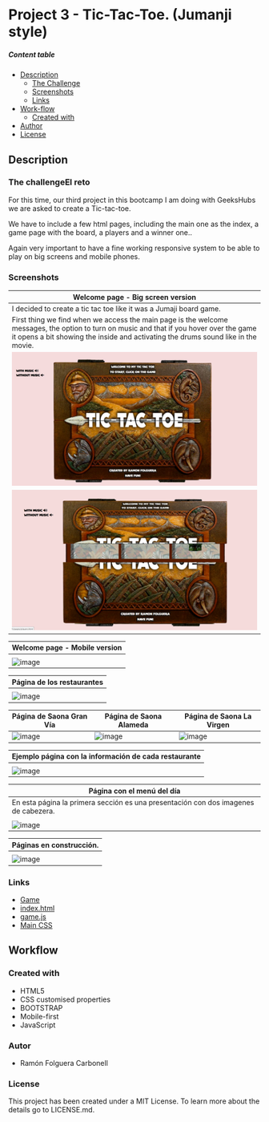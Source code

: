 # Project 3 - Tic-Tac-Toe. (Jumanji style)


##### Content table

- [Description](#description)
  - [The Challenge](#the-challenge)
  - [Screenshots](#screenshots)
  - [Links](#links)
- [Work-flow](#work-flow)
  - [Created with](#created-with)
- [Author](#author)
- [License](#license)




## Description

### The challengeEl reto

For this time, our third project in this bootcamp I am doing with GeeksHubs we are asked to create a Tic-tac-toe.

We have to include a few html pages, including the main one as the index, a game page with the board, a players and a winner one.. 

Again very important to have a fine working responsive system to be able to play on big screens and mobile phones.

### Screenshots

|Welcome page - Big screen version|
|-|
|I decided to create a tic tac toe like it was a Jumaji board game. 
First thing we find when we access the main page is the welcome messages, the option to turn on music and that if you hover over the game it opens a bit showing the inside and activating the drums sound like in the movie.  |
|![image](./img/screenshot1.JPG)|
|![image](./img/screenshot2.JPG)|

|Welcome page - Mobile version|
|-|
||
|![image](./img/readme/main-navbar-movil.JPG)|![image](./img/readme/main-ipad.JPG)|


|Página de los restaurantes|
|-|
||
|![image](https://user-images.githubusercontent.com/53578007/215543986-9d46925b-c4f2-4563-b417-8a7ace783ac0.png)|

|Página de Saona Gran Vía|Página de Saona Alameda|Página de Saona La Virgen|
|-|-|-|
|![image](https://user-images.githubusercontent.com/53578007/215544067-fc248fce-146c-408d-ac3d-76862d01206d.png)|![image](https://user-images.githubusercontent.com/53578007/215544178-d27b47fc-1dfb-4be9-8c63-55b8be5f161f.png)|![image](https://user-images.githubusercontent.com/53578007/215544275-402b0d4d-9ff7-4446-a363-7c7e8bc4a7fb.png)|

|Ejemplo página con la información de cada restaurante|
|-|
||
|![image](https://user-images.githubusercontent.com/53578007/215544067-fc248fce-146c-408d-ac3d-76862d01206d.png)|

|Página con el menú del día|
|-|
|En esta página la primera sección es una presentación con dos imagenes de cabezera.|
||
|![image](./img/readme/Menu.png)|

|Páginas en construcción.|
|-|
||
|![image](https://user-images.githubusercontent.com/53578007/215540606-a0694485-ddd8-4340-8d44-7ce271243770.png)|

### Links

- [Game](https://ramonfolguera.github.io/rfc-geekshubs-fsd-val-proyecto3-12022023/)
- [index.html](https://github.com/RamonFolguera/rfc-geekshubs-fsd-val-proyecto3-12022023/blob/master/index.html)
- [game.js](https://github.com/RamonFolguera/rfc-geekshubs-fsd-val-proyecto3-12022023/blob/master/js/game.js)
- [Main CSS](https://github.com/RamonFolguera/rfc-geekshubs-fsd-val-proyecto3-12022023/blob/master/css/game.css)


## Workflow

### Created with

- HTML5
- CSS customised properties
- BOOTSTRAP 
- Mobile-first 
- JavaScript 

### Autor

- Ramón Folguera Carbonell

### License

This project has been created under a MIT License. To learn more about the details go to LICENSE.md.



